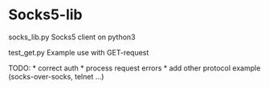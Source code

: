 # Socks5-lib

socks_lib.py
    Socks5 client on python3

test_get.py
    Example use with GET-request

TODO:
    * correct auth
    * process request errors
    * add other protocol example (socks-over-socks, telnet ...)
